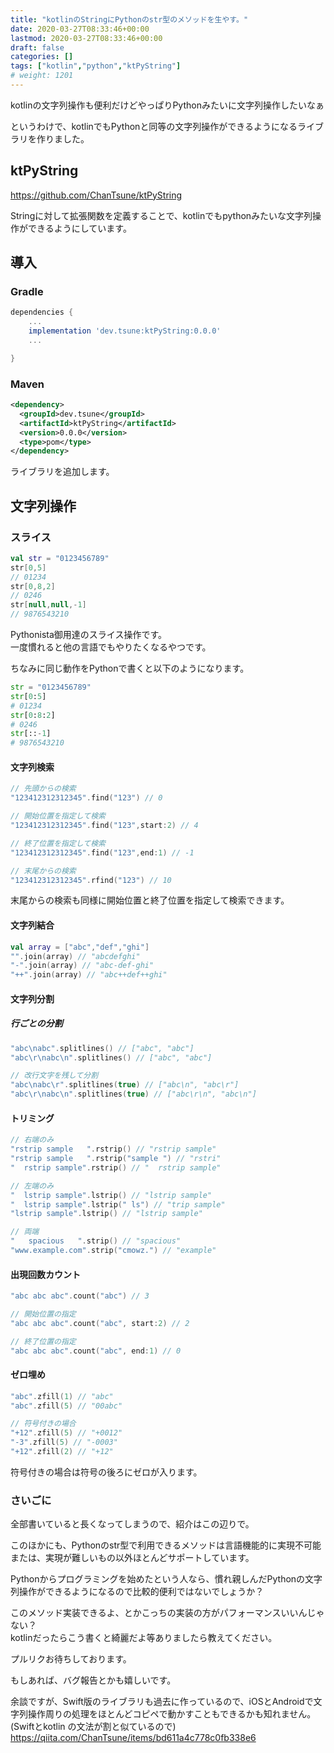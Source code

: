 ```yaml
---
title: "kotlinのStringにPythonのstr型のメソッドを生やす。"
date: 2020-03-27T08:33:46+00:00
lastmod: 2020-03-27T08:33:46+00:00
draft: false
categories: []
tags: ["kotlin","python","ktPyString"]
# weight: 1201
---
```

kotlinの文字列操作も便利だけどやっぱりPythonみたいに文字列操作したいなぁ

というわけで、kotlinでもPythonと同等の文字列操作ができるようになるライブラリを作りました。  

## ktPyString
https://github.com/ChanTsune/ktPyString

Stringに対して拡張関数を定義することで、kotlinでもpythonみたいな文字列操作ができるようにしています。  

## 導入  

### Gradle

```groovy
dependencies {
    ...
    implementation 'dev.tsune:ktPyString:0.0.0'
    ...

}
```

### Maven
```xml
<dependency>
  <groupId>dev.tsune</groupId>
  <artifactId>ktPyString</artifactId>
  <version>0.0.0</version>
  <type>pom</type>
</dependency>
```

ライブラリを追加します。  


## 文字列操作

### スライス
```kotlin
val str = "0123456789"
str[0,5]
// 01234
str[0,8,2]
// 0246
str[null,null,-1]
// 9876543210
```

Pythonista御用達のスライス操作です。  
一度慣れると他の言語でもやりたくなるやつです。  

ちなみに同じ動作をPythonで書くと以下のようになります。  

```python
str = "0123456789"
str[0:5]
# 01234
str[0:8:2]
# 0246
str[::-1]
# 9876543210
```

#### 文字列検索  
```kotlin
// 先頭からの検索  
"123412312312345".find("123") // 0

// 開始位置を指定して検索
"123412312312345".find("123",start:2) // 4

// 終了位置を指定して検索
"123412312312345".find("123",end:1) // -1

// 末尾からの検索
"123412312312345".rfind("123") // 10

```
末尾からの検索も同様に開始位置と終了位置を指定して検索できます。  

#### 文字列結合  
```kotlin
val array = ["abc","def","ghi"]
"".join(array) // "abcdefghi"
"-".join(array) // "abc-def-ghi"
"++".join(array) // "abc++def++ghi"
```

#### 文字列分割  
##### 行ごとの分割  
```kotlin
"abc\nabc".splitlines() // ["abc", "abc"]
"abc\r\nabc\n".splitlines() // ["abc", "abc"]

// 改行文字を残して分割
"abc\nabc\r".splitlines(true) // ["abc\n", "abc\r"]
"abc\r\nabc\n".splitlines(true) // ["abc\r\n", "abc\n"]
```

#### トリミング  
```swift
// 右端のみ
"rstrip sample   ".rstrip() // "rstrip sample"
"rstrip sample   ".rstrip("sample ") // "rstri"
"  rstrip sample".rstrip() // "  rstrip sample"

// 左端のみ
"  lstrip sample".lstrip() // "lstrip sample"
"  lstrip sample".lstrip(" ls") // "trip sample"
"lstrip sample".lstrip() // "lstrip sample"

// 両端
"   spacious   ".strip() // "spacious"
"www.example.com".strip("cmowz.") // "example"
```

#### 出現回数カウント  
```swift
"abc abc abc".count("abc") // 3

// 開始位置の指定
"abc abc abc".count("abc", start:2) // 2

// 終了位置の指定
"abc abc abc".count("abc", end:1) // 0
```


#### ゼロ埋め  
```swift
"abc".zfill(1) // "abc"
"abc".zfill(5) // "00abc"

// 符号付きの場合
"+12".zfill(5) // "+0012"
"-3".zfill(5) // "-0003"
"+12".zfill(2) // "+12"
```
符号付きの場合は符号の後ろにゼロが入ります。  


### さいごに  
全部書いていると長くなってしまうので、紹介はこの辺りで。

このほかにも、Pythonのstr型で利用できるメソッドは言語機能的に実現不可能または、実現が難しいもの以外ほとんどサポートしています。  


Pythonからプログラミングを始めたという人なら、慣れ親しんだPythonの文字列操作ができるようになるので比較的便利ではないでしょうか？

このメソッド実装できるよ、とかこっちの実装の方がパフォーマンスいいんじゃない？  
 kotlinだったらこう書くと綺麗だよ等ありましたら教えてください。

プルリクお待ちしております。

もしあれば、バグ報告とかも嬉しいです。

余談ですが、Swift版のライブラリも過去に作っているので、iOSとAndroidで文字列操作周りの処理をほとんどコピペで動かすこともできるかも知れません。(Swiftとkotlin の文法が割と似ているので)
https://qiita.com/ChanTsune/items/bd611a4c778c0fb338e6
